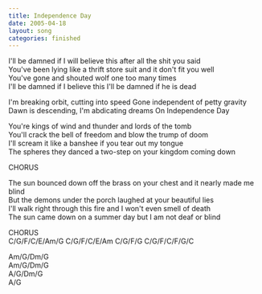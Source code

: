 ```yaml
---
title: Independence Day
date: 2005-04-18
layout: song
categories: finished
---
```

I'll be damned if I will believe this after all the shit you said  
You've been lying like a thrift store suit and it don't fit you well  
You've gone and shouted wolf one too many times  
I'll be damned if I believe this I'll be damned if he is dead

<div class="chorus">I'm breaking orbit, cutting into speed  
Gone independent of petty gravity  
Dawn is descending, I'm abdicating dreams  
On Independence Day</div>

You're kings of wind and thunder and lords of the tomb  
You'll crack the bell of freedom and blow the trump of doom  
I'll scream it like a banshee if you tear out my tongue  
The spheres they danced a two-step on your kingdom coming down

<div class="chorus">CHORUS</div>

The sun bounced down off the brass on your chest and it nearly made me blind  
But the demons under the porch laughed at your beautiful lies  
I'll walk right through this fire and I won't even smell of death  
The sun came down on a summer day but I am not deaf or blind

<div class="chorus">CHORUS</div>

<div class="chords">
C/G/F/C/E/Am/G  
C/G/F/C/E/Am  
C/G/F/G  
C/G/F/C/F/G/C  

Am/G/Dm/G  
Am/G/Dm/G  
A/G/Dm/G  
A/G</div>
